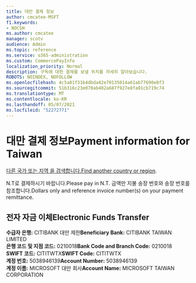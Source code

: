 ```yaml
---
title: 대만 결제 정보
author: cmcatee-MSFT
f1.keywords:
- NOCSH
ms.author: cmcatee
manager: scotv
audience: Admin
ms.topic: reference
ms.service: o365-administration
ms.custom: CommercePayInfo
localization_priority: Normal
description: 구독에 대한 결제를 보낼 위치를 자세히 알아보습니다.
ROBOTS: NOINDEX, NOFOLLOW
ms.openlocfilehash: 4c5a81f31b4dbda42e70135014a61ab77690e8f3
ms.sourcegitcommit: 51b316c23e070ab402a687f927e8fa01cb719c74
ms.translationtype: MT
ms.contentlocale: ko-KR
ms.lasthandoff: 05/07/2021
ms.locfileid: "52272771"
---
```

# <a name="payment-information-for-taiwan"></a><span data-ttu-id="31f24-103">대만 결제 정보</span><span class="sxs-lookup"><span data-stu-id="31f24-103">Payment information for Taiwan</span></span>

<span data-ttu-id="31f24-104">[다른 국가 또는 지역 을 검색합니다.](../billing-and-payments/pay-for-your-subscription.md)</span><span class="sxs-lookup"><span data-stu-id="31f24-104">[Find another country or region](../billing-and-payments/pay-for-your-subscription.md).</span></span> 

<span data-ttu-id="31f24-105">N.T로 결제하시기 바랍니다.</span><span class="sxs-lookup"><span data-stu-id="31f24-105">Please pay in N.T.</span></span> <span data-ttu-id="31f24-106">금액만 지불 송장 번호와 송장 번호를 참조합니다.</span><span class="sxs-lookup"><span data-stu-id="31f24-106">Dollars only and reference invoice number(s) on your payment remittance.</span></span>

## <a name="electronic-funds-transfer"></a><span data-ttu-id="31f24-107">전자 자금 이체</span><span class="sxs-lookup"><span data-stu-id="31f24-107">Electronic Funds Transfer</span></span>

<span data-ttu-id="31f24-108">**수급자 은행:** CITIBANK 대만 제한</span><span class="sxs-lookup"><span data-stu-id="31f24-108">**Beneficiary Bank:** CITIBANK TAIWAN LIMITED</span></span>  
<span data-ttu-id="31f24-109">**은행 코드 및 지점 코드:** 0210018</span><span class="sxs-lookup"><span data-stu-id="31f24-109">**Bank Code and Branch Code:** 0210018</span></span>  
<span data-ttu-id="31f24-110">**SWIFT 코드:** CITITWTX</span><span class="sxs-lookup"><span data-stu-id="31f24-110">**SWIFT Code:** CITITWTX</span></span>  
<span data-ttu-id="31f24-111">**계정 번호:** 5038946139</span><span class="sxs-lookup"><span data-stu-id="31f24-111">**Account Number:** 5038946139</span></span>  
<span data-ttu-id="31f24-112">**계정 이름:** MICROSOFT 대만 회사</span><span class="sxs-lookup"><span data-stu-id="31f24-112">**Account Name:** MICROSOFT TAIWAN CORPORATION</span></span>    